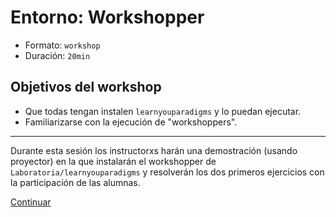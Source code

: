 # Entorno: Workshopper

* Formato: `workshop`
* Duración: `20min`

## Objetivos del workshop

* Que todas tengan instalen `learnyouparadigms` y lo puedan ejecutar.
* Familiarizarse con la ejecución de "workshoppers".

***

Durante esta sesión los instructorxs harán una demostración (usando proyector)
en la que instalarán el workshopper de `Laboratoria/learnyouparadigms` y
resolverán los dos primeros ejercicios con la participación de las alumnas.

[Continuar](../03-paradigms/01-overview.md)
